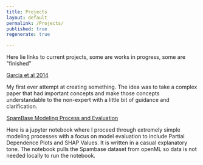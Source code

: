 ```yaml
---
title: Projects
layout: default
permalink: /Projects/
published: true
regenerate: true

---
```

Here lie links to current projects, some are works in progress, some are "finished"

[Garcia et al 2014](a-study-guide.md)

My first ever attempt at creating something. The idea was to take a complex paper that had important concepts and make those concepts understandable to the non-expert with a little bit of guidance and clarification.

[SpamBase Modeling Process and Evaluation](https://nbviewer.jupyter.org/github/bdjulian/bdjulian.github.io/blob/main/Projects/spam-minilab.ipynb)

Here is a jupyter notebook where I proceed through extremely simple modeling processes with a focus on model evaluation to include Partial Dependence Plots and SHAP Values.
It is written in a casual explanatory tone.
The notebook pulls the Spambase dataset from openML so data is not needed locally to run the notebook.
